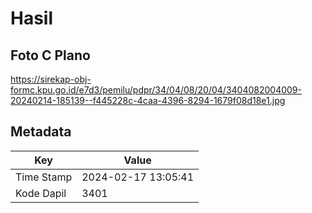 # Hasil

## Foto C Plano

https://sirekap-obj-formc.kpu.go.id/e7d3/pemilu/pdpr/34/04/08/20/04/3404082004009-20240214-185139--f445228c-4caa-4396-8294-1679f08d18e1.jpg


## Metadata

| Key        | Value               |
| ---------- | ------------------- |
| Time Stamp | 2024-02-17 13:05:41 |
| Kode Dapil | 3401                |



